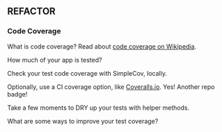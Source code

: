 ## REFACTOR

### Code Coverage

What is code coverage? Read about [code coverage on Wikipedia](http://en.wikipedia.org/wiki/Code_coverage).

How much of your app is tested?

Check your test code coverage with SimpleCov, locally.

Optionally, use a CI coverage option, like [Coveralls.io](http://coveralls.io/). Yes! Another repo badge!

Take a few moments to DRY up your tests with helper methods.

What are some ways to improve your test coverage?
